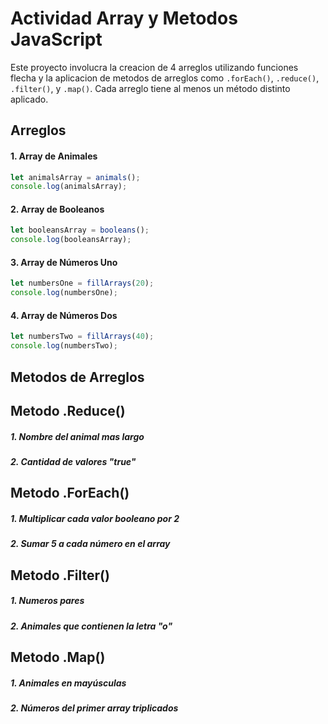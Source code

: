# Actividad Array y Metodos JavaScript

Este proyecto involucra la creacion de 4 arreglos utilizando funciones flecha y la aplicacion de metodos de arreglos como `.forEach()`, `.reduce()`, `.filter()`, y `.map()`. Cada arreglo tiene al menos un método distinto aplicado.

## Arreglos
#### 1. Array de Animales
```javascript
let animalsArray = animals();
console.log(animalsArray);
```
#### 2. Array de Booleanos
```javascript
let booleansArray = booleans();
console.log(booleansArray);
```
#### 3. Array de Números Uno
```javascript
let numbersOne = fillArrays(20);
console.log(numbersOne);
```
#### 4. Array de Números Dos
```javascript
let numbersTwo = fillArrays(40);
console.log(numbersTwo);
```

## Metodos de Arreglos
## Metodo .Reduce()
##### 1. Nombre del animal mas largo
##### 2. Cantidad de valores "true"

## Metodo .ForEach()
##### 1. Multiplicar cada valor booleano por 2
##### 2. Sumar 5 a cada número en el array

## Metodo .Filter()
##### 1. Numeros pares
##### 2. Animales que contienen la letra "o"

## Metodo .Map()
##### 1. Animales en mayúsculas
##### 2. Números del primer array triplicados
